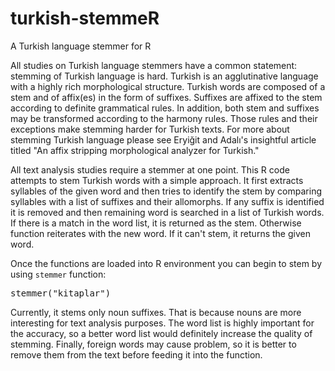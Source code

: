# turkish-stemmeR
A Turkish language stemmer for R

All studies on Turkish language stemmers have a common statement: stemming of Turkish language is hard. Turkish is an agglutinative language with a highly rich morphological structure. Turkish words are composed of a stem and of affix(es) in the form of suffixes. Suffixes are affixed to the stem according to definite grammatical rules. In addition, both stem and suffixes may be transformed according to the harmony rules. Those rules and their exceptions make stemming harder for Turkish texts. For more about stemming Turkish language please see Eryiğit and Adalı's insightful article titled "An affix stripping morphological analyzer for Turkish."

All text analysis studies require a stemmer at one point. This R code attempts to stem Turkish words with a simple approach. It first extracts syllables of the given word and then tries to identify the stem by comparing syllables with a list of suffixes and their allomorphs. If any suffix is identified it is removed and then remaining word is searched in a list of Turkish words. If there is a match in the word list, it is returned as the stem. Otherwise function reiterates with the new word. If it can't stem, it returns the given word.

Once the functions are loaded into R environment you can begin to stem by using <code>stemmer</code> function: <pre>stemmer("kitaplar")</pre>
Currently, it stems only noun suffixes. That is because nouns are more interesting for text analysis purposes. The word list is highly important for the accuracy, so a better word list would definitely increase the quality of stemming. Finally, foreign words may cause problem, so it is better to remove them from the text before feeding it into the function.
